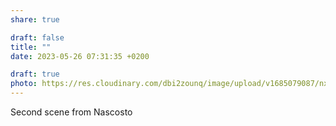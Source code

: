 ```yaml
---
share: true

draft: false
title: ""
date: 2023-05-26 07:31:35 +0200

draft: true
photo: https://res.cloudinary.com/dbi2zounq/image/upload/v1685079087/nxzqtyev4bd2cftxm1jx.jpg
---
```


Second scene from Nascosto
